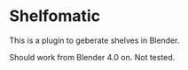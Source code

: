 # Shelfomatic

This is a plugin to geberate shelves in Blender.

Should work from Blender 4.0 on. Not tested.
